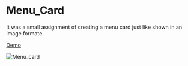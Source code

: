 # Menu_Card

It was a small assignment of creating a menu card just like shown in an image formate.

[Demo](https://hritikdoshi.github.io/Menu_Card/index.html)

![Menu_card](https://user-images.githubusercontent.com/66552063/116042442-0980cb80-a68c-11eb-8ea8-b134054816f8.png)

